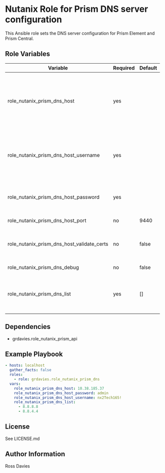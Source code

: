 # Nutanix Role for Prism DNS server configuration

This Ansible role sets the DNS server configuration for Prism Element and Prism Central.

## Role Variables

| Variable                                   | Required | Default | Choices                                                                         | Comments                                                                                                                                           |
|--------------------------------------------|----------|---------|---------------------------------------------------------------------------------|----------------------------------------------------------------------------------------------------------------------------------------------------|
| role_nutanix_prism_dns_host                | yes      |         |                                                                                 | The IP address or FQDN for the Prism (Element or Central) to which you want to connect.                                                            |
| role_nutanix_prism_dns_host_username       | yes      |         |                                                                                 | A valid username with appropriate rights to access the Nutanix API.                                                                                |
| role_nutanix_prism_dns_host_password       | yes      |         |                                                                                 | A valid password for the supplied username.                                                                                                        |
| role_nutanix_prism_dns_host_port           | no       | 9440    |                                                                                 | The Prism TCP port.                                                                                                                                |
| role_nutanix_prism_dns_host_validate_certs | no       | false   | true / false                                                                    | Whether to check if Prism UI certificates are valid.                                                                                               |
| role_nutanix_prism_dns_debug               | no       | false   | true / false                                                                    | Debuging output.                                                                                                                                   |
| role_nutanix_prism_dns_list                | yes      | []      |                                                                                 | Provide a list of DNS server IP addresses; ["8.8.8.8", "8.8.4.4"].                                                                                 |

## Dependencies

- grdavies.role_nutanix_prism_api

## Example Playbook

```YAML
- hosts: localhost
  gather_facts: false
  roles:
    - role: grdavies.role_nutanix_prism_dns
  vars:
    role_nutanix_prism_dns_host: 10.38.185.37
    role_nutanix_prism_dns_host_password: admin
    role_nutanix_prism_dns_host_username: nx2Tech165!
    role_nutanix_prism_dns_list:
      - 8.8.8.8
      - 8.8.4.4
```

## License

See LICENSE.md

## Author Information

Ross Davies
